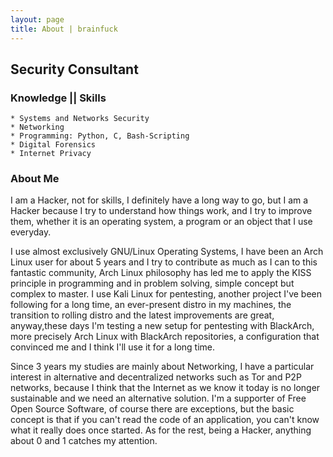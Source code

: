```yaml
---
layout: page
title: About | brainfuck
---
```


## Security Consultant


### Knowledge || Skills

    * Systems and Networks Security
    * Networking
    * Programming: Python, C, Bash-Scripting
    * Digital Forensics
    * Internet Privacy

### About Me

I am a Hacker, not for skills, I definitely have a long way to go, but I am a Hacker because I try to understand how things work, and I try to improve them, whether it is an operating system, a program or an object that I use everyday.

I use almost exclusively GNU/Linux Operating Systems, I have been an Arch Linux user for about 5 years and I try to contribute as much as I can to this fantastic community, Arch Linux philosophy has led me to apply the KISS principle in programming and in problem solving, simple concept but complex to master.
I use Kali Linux for pentesting, another project I've been following for a long time, an ever-present distro in my machines, the transition to rolling distro and the latest improvements are great, anyway,these days I'm testing a new setup for pentesting with BlackArch, more precisely Arch Linux with BlackArch repositories, a configuration that convinced me and I think I'll use it for a long time.

Since 3 years my studies are mainly about Networking, I have a particular interest in alternative and decentralized networks such as Tor and P2P networks, because I think that the Internet as we know it today is no longer sustainable and we need an alternative solution.
I'm a supporter of Free Open Source Software, of course there are exceptions, but the basic concept is that if you can't read the code of an application, you can't know what it really does once started.
As for the rest, being a Hacker, anything about 0 and 1 catches my attention.
